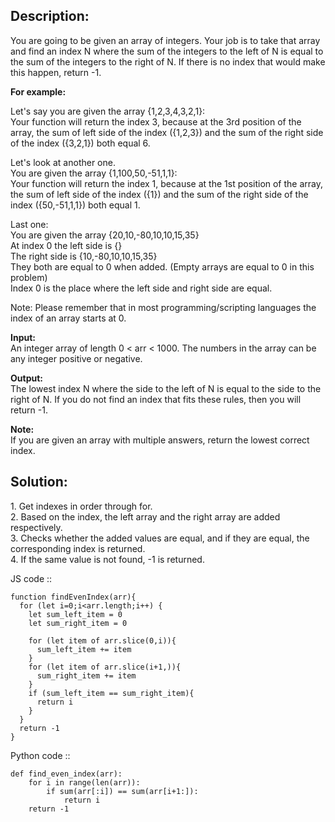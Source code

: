 ## Description:

You are going to be given an array of integers. Your job is to take that array and find an index N where the sum of the integers to the left of N is equal to the sum of the integers to the right of N. If there is no index that would make this happen, return \-1.

**For example:**

Let's say you are given the array {1,2,3,4,3,2,1}:  
Your function will return the index 3, because at the 3rd position of the array, the sum of left side of the index ({1,2,3}) and the sum of the right side of the index ({3,2,1}) both equal 6.

Let's look at another one.  
You are given the array {1,100,50,-51,1,1}:  
Your function will return the index 1, because at the 1st position of the array, the sum of left side of the index ({1}) and the sum of the right side of the index ({50,-51,1,1}) both equal 1.

Last one:  
You are given the array {20,10,-80,10,10,15,35}  
At index 0 the left side is {}  
The right side is {10,-80,10,10,15,35}  
They both are equal to 0 when added. (Empty arrays are equal to 0 in this problem)  
Index 0 is the place where the left side and right side are equal.

Note: Please remember that in most programming/scripting languages the index of an array starts at 0.

**Input:**  
An integer array of length 0 < arr < 1000. The numbers in the array can be any integer positive or negative.

**Output:**  
The lowest index N where the side to the left of N is equal to the side to the right of N. If you do not find an index that fits these rules, then you will return \-1.

**Note:**  
If you are given an array with multiple answers, return the lowest correct index.

## Solution:

1\. Get indexes in order through for.  
2\. Based on the index, the left array and the right array are added respectively.  
3\. Checks whether the added values ​​are equal, and if they are equal, the corresponding index is returned.  
4. If the same value is not found, -1 is returned.

JS code ::

```
function findEvenIndex(arr){
  for (let i=0;i<arr.length;i++) {
    let sum_left_item = 0
    let sum_right_item = 0

    for (let item of arr.slice(0,i)){
      sum_left_item += item
    }
    for (let item of arr.slice(i+1,)){
      sum_right_item += item
    }
    if (sum_left_item == sum_right_item){
      return i
    }
  }
  return -1
}
```

Python code ::

```
def find_even_index(arr):
    for i in range(len(arr)):
        if sum(arr[:i]) == sum(arr[i+1:]):
            return i
    return -1
```